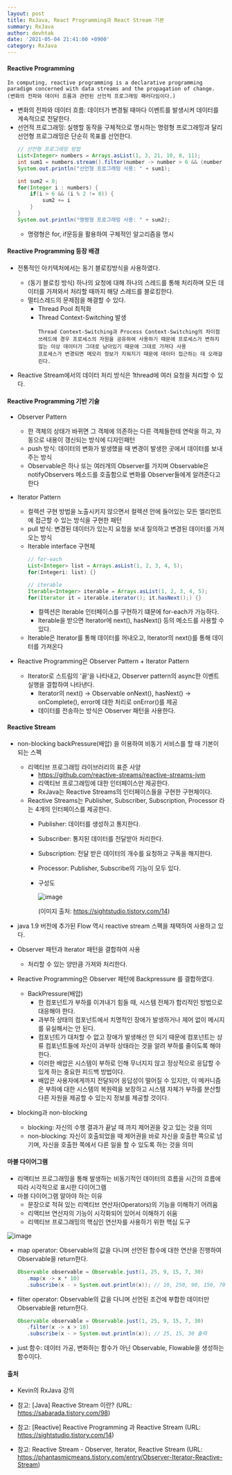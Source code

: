 ```yaml
---
layout: post
title: RxJava, React Programming과 React Stream 기본
summary: RxJava
author: devhtak
date: '2021-05-04 21:41:00 +0900'
category: RxJava
---
```


#### Reactive Programming

```
In computing, reactive programming is a declarative programming
paradigm concerned with data streams and the propagation of change.
(변화의 전파와 데이터 흐름과 관련된 선언적 프로그래밍 패러다임이다.)
```
- 변화의 전파와 데이터 흐름: 데이터가 변경될 때마다 이벤트를 발생시켜 데이터를 계속적으로 전달한다.
- 선언적 프로그래밍: 실행할 동작을 구체적으로 명시하는 명령형 프로그래밍과 달리 선언형 프로그래밍은 단순히 목표를 선언한다.
  ```java
  // 선언형 프로그래밍 방법
  List<Integer> numbers = Arrays.asList(1, 3, 21, 10, 8, 11);
  int sum1 = numbers.stream().filter(number -> number > 6 && (number % 2 != 0)).mapToInt(number -> number).sum();
  System.out.println("선언형 프로그래밍 사용: " + sum1);
  
  int sum2 = 0;
  for(Integer i : numbers) {
      if(i > 6 && (i % 2 != 0)) {
          sum2 += i
      }
  }
  System.out.println("명령형 프로그래밍 사용: " + sum2);
  ```
  - 명령형은 for, if문등을 활용하여 구체적인 알고리즘을 명시

#### Reactive Programming 등장 배경

- 전통적인 아키텍처에서는 동기 블로킹방식을 사용하였다.
  - (동기 블로킹 방식) 하나의 요청에 대해 하나의 스레드를 통해 처리하며 모든 데이터를 가져와서 처리할 때까지 해당 스레드를 블로킹한다.
  - 멀티스레드의 문제점을 해결할 수 있다.
    - Thread Pool 최적화
    - Thread Context-Switching 발생
      ```
      Thread Context-Switching과 Process Context-Switching의 차이점
      쓰레드에 경우 프로세스의 자원을 공유하여 사용하기 때문에 프로세스가 변하지 않는 이상 데이터가 그대로 남아있기 때문에 그대로 가져다 사용
      프로세스가 변경되면 메모리 정보가 지워지기 때문에 데이터 접근하는 데 오래걸린다.
      ```
      
- Reactive Stream에서의 데이터 처리 방식은 1thread에 여러 요청을 처리할 수 있다.

#### Reactive Programming 기반 기술

- Observer Pattern
  - 한 객체의 상태가 바뀌면 그 객체에 의존하는 다른 객체들한테 연락을 하고, 자동으로 내용이 갱신되는 방식에 디자인패턴
  - push 방식: 데이터의 변화가 발생했을 때 변경이 발생한 곳에서 데이터를 보내주는 방식
  - Observable은 하나 또는 여러개의 Observer를 가지며 Observable은 notifyObservers 메소드를 호출함으로 변화를 Observer들에게 알려준다고 한다

- Iterator Pattern
  - 컬렉션 구현 방법을 노출시키지 않으면서 컬렉션 안에 들어있는 모든 엘리먼트에 접근할 수 있는 방식을 구현한 패턴
  - pull 방식: 변경된 데이터가 있는지 요청을 보내 질의하고 변경된 데이터를 가져오는 방식
  - Iterable interface 구현체
    ```java
    // for-each
    List<Integer> list = Arrays.asList(1, 2, 3, 4, 5);
    for(Integeri: list) {}
    
    // iterable
    Iterable<Integer> iterable = Arrays.asList(1, 2, 3, 4, 5);
    for(Iterator it = iterable.iterator(); it.hasNext();) {}
    ```
    - 컬렉션은 Iterable 인터페이스를 구현하기 떄문에 for-each가 가능하다.
    - Iterable을 받으면 Iterator에 next(), hasNext() 등의 메소드를 사용할 수 있다.
  - Iterable은 Iterator를 통해 데이터를 꺼내오고, Iterator의 next()를 통해 데이터를 가져온다

- Reactive Programming은 Observer Pattern + Iterator Pattern
  - Iterator로 스트림의 '끝'을 나타내고, Observer pattern의 async한 이벤트 실행을 결합하여 나타낸다.
    - Iterator의 next() -> Observable onNext(), hasNext() -> onComplete(), error에 대한 처리로 onError()를 제공
    - 데이터를 전송하는 방식은 Observer 패턴을 사용한다.

#### Reactive Stream

- non-blocking backPressure(배압) 을 이용하여 비동기 서비스를 할 때 기본이 되는 스펙
  - 리액티브 프로그래밍 라이브러리의 표준 사양
    - https://github.com/reactive-streams/reactive-streams-jvm
    - 리액티브 프로그래밍에 대한 인터페이스만 제공한다.
    - RxJava는 Reactive Streams의 인터페이스들을 구현한 구현체이다.
  - Reactive Streams는 Publisher, Subscriber, Subscription, Processor 라는 4개의 인터페이스를 제공한다.
    - Publisher: 데이터를 생성하고 통지한다.
    - Subscriber: 통지된 데이터를 전달받아 처리한다.
    - Subscription: 전달 받은 데이터의 개수를 요청하고 구독을 해지한다.
    - Processor: Publisher, Subscribe의 기능이 모두 있다.
    - 구성도
    
      ![image](https://user-images.githubusercontent.com/42403023/116971008-e55c6480-acf3-11eb-87d8-ef6107f6faa5.png)
      
      (이미지 출처: https://sightstudio.tistory.com/14)    
    
- java 1.9 버전에 추가된 Flow 역시 reactive stream 스펙을 채택하여 사용하고 있다.

- Observer 패턴과 Iterator 패턴을 결합하여 사용
  - 처리할 수 있는 양만큼 가져와 처리한다.

- Reactive Programming은 Observer 패턴에 Backpressure 를 결합하였다.
  - BackPressure(배압)
    - 한 컴포넌트가 부하를 이겨내기 힘들 때, 시스템 전체가 합리적인 방법으로 대응해야 한다. 
    - 과부하 상태의 컴포넌트에서 치명적인 장애가 발생하거나 제어 없이 메시지를 유실해서는 안 된다. 
    - 컴포넌트가 대처할 수 없고 장애가 발생해선 안 되기 때문에 컴포넌트는 상류 컴포넌트들에 자신이 과부하 상태라는 것을 알려 부하를 줄이도록 해야 한다. 
    - 이러한 배압은 시스템이 부하로 인해 무너지지 않고 정상적으로 응답할 수 있게 하는 중요한 피드백 방법이다.
    - 배압은 사용자에게까지 전달되어 응답성이 떨어질 수 있지만, 이 메커니즘은 부하에 대한 시스템의 복원력을 보장하고 시스템 자체가 부하를 분산할 다른 자원을 제공할 수 있는지 정보를 제공할 것이다.

- blocking과 non-blocking
  - blocking: 자신의 수행 결과가 끝날 때 까지 제어권을 갖고 있는 것을 의미
  - non-blocking: 자신이 호출되었을 때 제어권을 바로 자신을 호출한 쪽으로 넘기며, 자신을 호출한 쪽에서 다른 일을 할 수 있도록 하는 것을 의미
   

#### 마블 다이어그램

- 리액티브 프로그래밍을 통해 발생하는 비동기적인 데이터의 흐름을 시간의 흐름에 따라 시각적으로 표시한 다이어그램
- 마블 다이어그램 알아야 하는 이유
  - 문장으로 적혀 있는 리액티브 연산자(Operators)의 기능을 이해하기 어려움
  - 리액티브 연산자의 기능이 시각화되어 있어서 이해하기 쉬움
  - 리액티브 프로그래밍의 핵심인 연산자를 사용하기 위한 핵심 도구

![image](https://user-images.githubusercontent.com/42403023/116775768-b948a580-aa9f-11eb-99c0-8091ea5b5ba5.png)

  - map operator: Observable의 값을 다니며 선언된 함수에 대한 연산을 진행하여 Observable을 return한다.
    ```java
    Observable observable = Observable.just(1, 25, 9, 15, 7, 30)
       .map(x -> x * 10)
       .subscribe(x - > System.out.println(x)); // 10, 250, 90, 150, 70, 300 출력
    ```
  - filter operator: Observable의 값을 다니며 선언된 조건에 부합한 데이터만 Observable을 return한다.
    ```java
    Observable observable = Observable.just(1, 25, 9, 15, 7, 30)
       .filter(x -> x > 10)
       .subscribe(x - > System.out.println(x)); // 25, 15, 30 출력
    ```
  - just 함수: 데이터 가공, 변화하는 함수가 아닌 Observable, Flowable을 생성하는 함수이다.
  
#### 출처

- Kevin의 RxJava 강의

- 참고: \[Java] Reactive Stream 이란? 
  (URL: https://sabarada.tistory.com/98)
  
- 참고: \[Reactive] Reactive Programming 과 Reactive Stream
  (URL: https://sightstudio.tistory.com/14)
  
- 참고: Reactive Stream - Observer, Iterator, Reactive Stream
  (URL: https://phantasmicmeans.tistory.com/entry/Observer-Iterator-Reactive-Stream)

